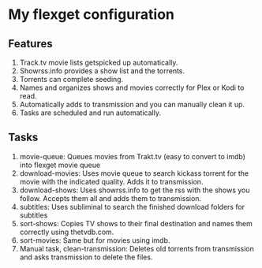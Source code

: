 # My flexget configuration

## Features
1. Track.tv movie lists getspicked up automatically.
2. Showrss.info provides a show list and the torrents.
3. Torrents can complete seeding.
4. Names and organizes shows and movies correctly for Plex or Kodi to read.
5. Automatically adds to transmission and you can manually clean it up.
6. Tasks are scheduled and run automatically.

## Tasks
1. movie-queue: Queues movies from Trakt.tv (easy to convert to imdb) into flexget movie queue
2. download-movies: Uses movie queue to search kickass torrent for the movie with the indicated quality. Adds it to transmission.
3. download-shows: Uses showrss.info to get the rss with the shows you follow. Accepts them all and adds them to transmission.
4. subtitles: Uses subliminal to search the finished download folders for subtitles
5. sort-shows: Copies TV shows to their final destination and names them correctly using thetvdb.com.
6. sort-movies: Same but for movies using imdb.
7. Manual task, clean-transmission: Deletes old torrents from transmission and asks transmission to delete the files.
